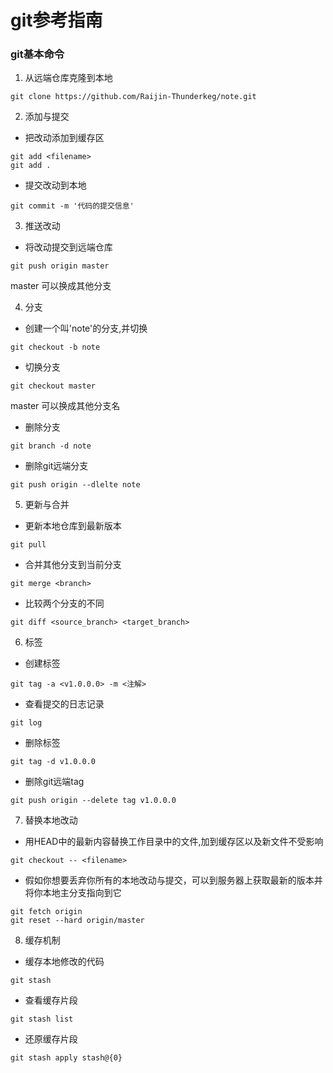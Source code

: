 # git参考指南
### git基本命令

1. 从远端仓库克隆到本地
```
git clone https://github.com/Raijin-Thunderkeg/note.git
```

2. 添加与提交

- 把改动添加到缓存区
```
git add <filename>
git add .
```
- 提交改动到本地

```
git commit -m '代码的提交信息'
```

3. 推送改动

- 将改动提交到远端仓库

```
git push origin master
```
master 可以换成其他分支

4. 分支

- 创建一个叫'note'的分支,并切换

```
git checkout -b note
```
- 切换分支

```
git checkout master
```
master 可以换成其他分支名
- 删除分支

```
git branch -d note
```
- 删除git远端分支

```
git push origin --dlelte note
```

5. 更新与合并

- 更新本地仓库到最新版本

```
git pull
```
- 合并其他分支到当前分支

```
git merge <branch>
```

- 比较两个分支的不同

```
git diff <source_branch> <target_branch>
```

6. 标签

- 创建标签

```
git tag -a <v1.0.0.0> -m <注解>
```
- 查看提交的日志记录

```
git log
```

- 删除标签

```
git tag -d v1.0.0.0
```
- 删除git远端tag

```
git push origin --delete tag v1.0.0.0
```

7. 替换本地改动

- 用HEAD中的最新内容替换工作目录中的文件,加到缓存区以及新文件不受影响
```
git checkout -- <filename>
```
- 假如你想要丢弃你所有的本地改动与提交，可以到服务器上获取最新的版本并将你本地主分支指向到它

```
git fetch origin
git reset --hard origin/master
```

8. 缓存机制
- 缓存本地修改的代码

```
git stash
```
- 查看缓存片段

```
git stash list
```
- 还原缓存片段

```
git stash apply stash@{0}
```



